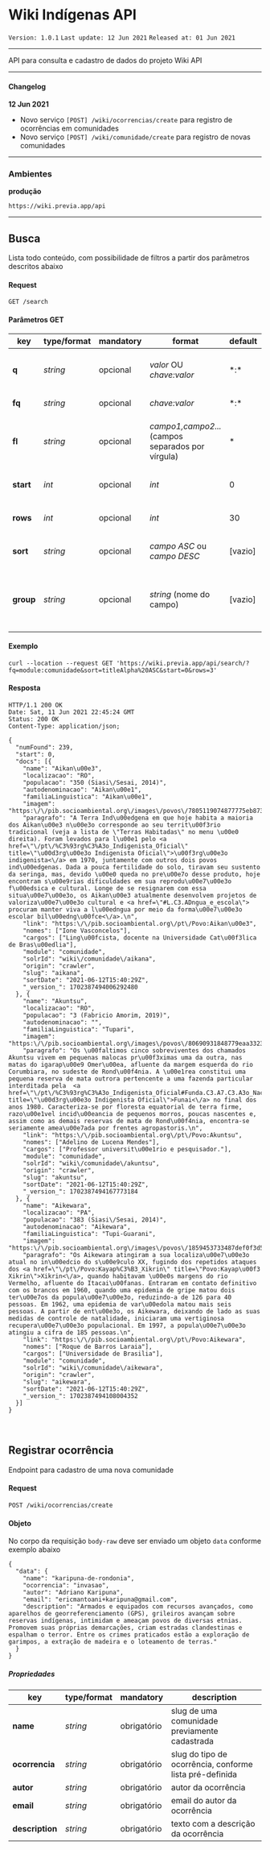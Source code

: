 # Wiki Indígenas API

`Version: 1.0.1` `Last update: 12 Jun 2021` `Released at: 01 Jun 2021`

------------

API para consulta e cadastro de dados do projeto Wiki API

------------

#### Changelog
**12 Jun 2021**
- Novo serviço `[POST] /wiki/ocorrencias/create` para registro de ocorrências em comunidades
- Novo serviço `[POST] /wiki/comunidade/create` para registro de novas comunidades


------------

### Ambientes

**produção**

    https://wiki.previa.app/api

------------

## Busca
Lista todo conteúdo, com possibilidade de filtros a partir dos parâmetros descritos abaixo

#### Request

`GET /search`

#### Parâmetros GET

| key | type/format | mandatory | format | default | description | 
|-----|-------------|-----------|--------|---------|-------------|
| **q** | *string* | opcional | *valor* OU *chave:valor*  | \*:\*  | query, termos a serem buscados | 
| **fq** | *string* | opcional | *chave:valor*  | \*:\*  | filtro de query |
|**fl**|*string*| opcional | *campo1,campo2...* (campos separados por vírgula)  | *  | campos que devem aparecer no resultado |
|**start**|*int*| opcional | *int*  | 0  | índice de início dos resultados |
|**rows**|*int*| opcional  | *int*  | 30  | quantidade de resultados  | 
|**sort**|*string*| opcional | *campo ASC* ou *campo DESC*  | [vazio]  | ordenação dos resultados |
|**group**|*string*| opcional | *string* (nome do campo)  | [vazio]  | campo para resultado ser agrupado por |



#### Exemplo
    curl --location --request GET 'https://wiki.previa.app/api/search/?fq=module:comunidade&sort=titleAlpha%20ASC&start=0&rows=3' 


#### Resposta
```
HTTP/1.1 200 OK
Date: Sat, 11 Jun 2021 22:45:24 GMT
Status: 200 OK
Content-Type: application/json;

{
  "numFound": 239,
  "start": 0,
  "docs": [{
    "name": "Aikan\u00e3",
    "localizacao": "RO",
    "populacao": "350 (Siasi\/Sesai, 2014)",
    "autodenominacao": "Aikan\u00e1",
    "familiaLinguistica": "Aikan\u00e1",
    "imagem": "https:\/\/pib.socioambiental.org\/images\/povos\/7805119074877775eb873b.jpg",
    "paragrafo": "A Terra Ind\u00edgena em que hoje habita a maioria dos Aikan\u00e3 n\u00e3o corresponde ao seu territ\u00f3rio tradicional (veja a lista de \"Terras Habitadas\" no menu \u00e0 direita). Foram levados para l\u00e1 pelo <a href=\"\/pt\/%C3%93rg%C3%A3o_Indigenista_Oficial\" title=\"\u00d3rg\u00e3o Indigenista Oficial\">\u00f3rg\u00e3o indigenista<\/a> em 1970, juntamente com outros dois povos ind\u00edgenas. Dada a pouca fertilidade do solo, tiravam seu sustento da seringa, mas, devido \u00e0 queda no pre\u00e7o desse produto, hoje encontram s\u00e9rias dificuldades em sua reprodu\u00e7\u00e3o f\u00edsica e cultural. Longe de se resignarem com essa situa\u00e7\u00e3o, os Aikan\u00e3 atualmente desenvolvem projetos de valoriza\u00e7\u00e3o cultural e <a href=\"#L.C3.ADngua_e_escola\"> procuram manter viva a l\u00edngua por meio da forma\u00e7\u00e3o escolar bil\u00edng\u00fce<\/a>.\n",
    "link": "https:\/\/pib.socioambiental.org\/pt\/Povo:Aikan\u00e3",
    "nomes": ["Ione Vasconcelos"],
    "cargos": ["Ling\u00fcista, docente na Universidade Cat\u00f3lica de Bras\u00edlia"],
    "module": "comunidade",
    "solrId": "wiki\/comunidade\/aikana",
    "origin": "crawler",
    "slug": "aikana",
    "sortDate": "2021-06-12T15:40:29Z",
    "_version_": 1702387494006292480
  }, {
    "name": "Akuntsu",
    "localizacao": "RO",
    "populacao": "3 (Fabricio Amorim, 2019)",
    "autodenominacao": "",
    "familiaLinguistica": "Tupari",
    "imagem": "https:\/\/pib.socioambiental.org\/images\/povos\/80690931848779eaa33236.jpg",
    "paragrafo": "Os \u00faltimos cinco sobreviventes dos chamados Akuntsu vivem em pequenas malocas pr\u00f3ximas uma da outra, nas matas do igarap\u00e9 Omer\u00ea, afluente da margem esquerda do rio Corumbiara, no sudeste de Rond\u00f4nia. A \u00e1rea constitui uma pequena reserva de mata outrora pertencente a uma fazenda particular interditada pela  <a href=\"\/pt\/%C3%93rg%C3%A3o_Indigenista_Oficial#Funda.C3.A7.C3.A3o_Nacional_do_.C3.8Dndio_.28Funai.29\" title=\"\u00d3rg\u00e3o Indigenista Oficial\">Funai<\/a> no final dos anos 1980. Caracteriza-se por floresta equatorial de terra firme, razo\u00e1vel incid\u00eancia de pequenos morros, poucas nascentes e, assim como as demais reservas de mata de Rond\u00f4nia, encontra-se seriamente amea\u00e7ada por frentes agropastoris.\n",
    "link": "https:\/\/pib.socioambiental.org\/pt\/Povo:Akuntsu",
    "nomes": ["Adelino de Lucena Mendes"],
    "cargos": ["Professor universit\u00e1rio e pesquisador."],
    "module": "comunidade",
    "solrId": "wiki\/comunidade\/akuntsu",
    "origin": "crawler",
    "slug": "akuntsu",
    "sortDate": "2021-06-12T15:40:29Z",
    "_version_": 1702387494167773184
  }, {
    "name": "Aikewara",
    "localizacao": "PA",
    "populacao": "383 (Siasi\/Sesai, 2014)",
    "autodenominacao": "Aikewara",
    "familiaLinguistica": "Tupi-Guarani",
    "imagem": "https:\/\/pib.socioambiental.org\/images\/povos\/1859453733487def0f3d523.jpg",
    "paragrafo": "Os Aikewara atingiram a sua localiza\u00e7\u00e3o atual no in\u00edcio do s\u00e9culo XX, fugindo dos repetidos ataques dos <a href=\"\/pt\/Povo:Kayap%C3%B3_Xikrin\" title=\"Povo:Kayap\u00f3 Xikrin\">Xikrin<\/a>, quando habitavam \u00e0s margens do rio Vermelho, afluente do Itacai\u00fanas. Entraram em contato definitivo com os brancos em 1960, quando uma epidemia de gripe matou dois ter\u00e7os da popula\u00e7\u00e3o, reduzindo-a de 126 para 40 pessoas. Em 1962, uma epidemia de var\u00edola matou mais seis pessoas. A partir de ent\u00e3o, os Aikewara, deixando de lado as suas medidas de controle de natalidade, iniciaram uma vertiginosa recupera\u00e7\u00e3o populacional. Em 1997, a popula\u00e7\u00e3o atingiu a cifra de 185 pessoas.\n",
    "link": "https:\/\/pib.socioambiental.org\/pt\/Povo:Aikewara",
    "nomes": ["Roque de Barros Laraia"],
    "cargos": ["Universidade de Brasilia"],
    "module": "comunidade",
    "solrId": "wiki\/comunidade\/aikewara",
    "origin": "crawler",
    "slug": "aikewara",
    "sortDate": "2021-06-12T15:40:29Z",
    "_version_": 1702387494108004352
  }]
}
```




&nbsp;
&nbsp;

## Registrar ocorrência
Endpoint para cadastro de uma nova comunidade

#### Request

`POST /wiki/ocorrencias/create`


#### Objeto
No corpo da requisição `body-raw` deve ser enviado um objeto `data` conforme exemplo abaixo

```
{
  "data": {
    "name": "karipuna-de-rondonia",
    "ocorrencia": "invasao",
    "autor": "Adriano Karipuna",
    "email": "ericmantoani+karipuna@gmail.com",
    "description": "Armados e equipados com recursos avançados, como aparelhos de georreferenciamento (GPS), grileiros avançam sobre reservas indígenas, intimidam e ameaçam povos de diversas etnias. Promovem suas próprias demarcações, criam estradas clandestinas e espalham o terror. Entre os crimes praticados estão a exploração de garimpos, a extração de madeira e o loteamento de terras."
  }
}
```

##### Propriedades
|key|type/format|mandatory|description|
| ------------ | ------------ | ------------ | ------------ |
|**name**|*string*| obrigatório | slug de uma comunidade previamente cadastrada |
|**ocorrencia**|*string*| obrigatório | slug do tipo de ocorrência, conforme lista pré-definida |
|**autor**|*string*| obrigatório | autor da ocorrência |
|**email**|*string*| obrigatório | email do autor da ocorrência |
|**description**|*string*| obrigatório | texto com a descrição da ocorrência |


